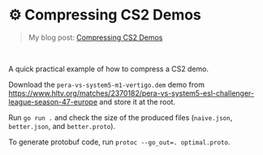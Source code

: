 # ⚙️ Compressing CS2 Demos
> My blog post: [Compressing CS2 Demos](https://healeycodes.com/compressing-cs2-demos)

<br>

A quick practical example of how to compress a CS2 demo.

Download the `pera-vs-system5-m1-vertigo.dem` demo from https://www.hltv.org/matches/2370182/pera-vs-system5-esl-challenger-league-season-47-europe and store it at the root.

Run `go run .` and check the size of the produced files (`naive.json`, `better.json`, and `better.proto`).

To generate protobuf code, run `protoc --go_out=. optimal.proto`.
